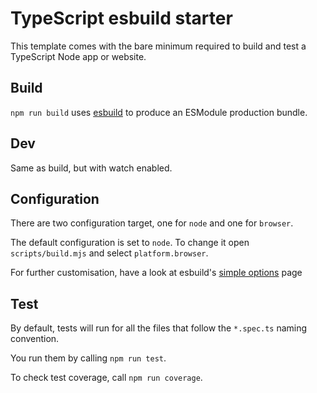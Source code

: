 # TypeScript esbuild starter

This template comes with the bare minimum required to build and test a TypeScript Node app or website.

## Build
`npm run build` uses [esbuild](https://esbuild.github.io) to produce an ESModule production bundle.

## Dev
Same as build, but with watch enabled.

## Configuration
There are two configuration target, one for `node` and one for `browser`.

The default configuration is set to `node`. To change it open `scripts/build.mjs` and select `platform.browser`.

For further customisation, have a look at esbuild's [simple options](https://esbuild.github.io/api/#simple-options) page

## Test
By default, tests will run for all the files that follow the `*.spec.ts` naming convention.

You run them by calling `npm run test`.

To check test coverage, call `npm run coverage`.
